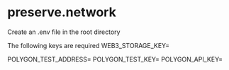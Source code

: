 # preserve.network

Create an .env file in the root directory

The following keys are required
WEB3_STORAGE_KEY=

POLYGON_TEST_ADDRESS=
POLYGON_TEST_KEY=
POLYGON_API_KEY=
